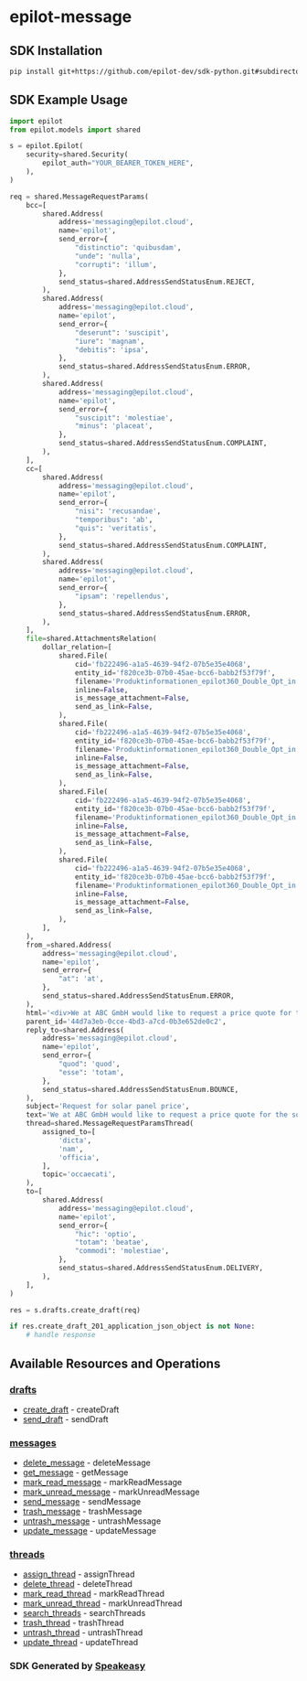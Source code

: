 # epilot-message

<!-- Start SDK Installation -->
## SDK Installation

```bash
pip install git+https://github.com/epilot-dev/sdk-python.git#subdirectory=message
```
<!-- End SDK Installation -->

## SDK Example Usage
<!-- Start SDK Example Usage -->
```python
import epilot
from epilot.models import shared

s = epilot.Epilot(
    security=shared.Security(
        epilot_auth="YOUR_BEARER_TOKEN_HERE",
    ),
)

req = shared.MessageRequestParams(
    bcc=[
        shared.Address(
            address='messaging@epilot.cloud',
            name='epilot',
            send_error={
                "distinctio": 'quibusdam',
                "unde": 'nulla',
                "corrupti": 'illum',
            },
            send_status=shared.AddressSendStatusEnum.REJECT,
        ),
        shared.Address(
            address='messaging@epilot.cloud',
            name='epilot',
            send_error={
                "deserunt": 'suscipit',
                "iure": 'magnam',
                "debitis": 'ipsa',
            },
            send_status=shared.AddressSendStatusEnum.ERROR,
        ),
        shared.Address(
            address='messaging@epilot.cloud',
            name='epilot',
            send_error={
                "suscipit": 'molestiae',
                "minus": 'placeat',
            },
            send_status=shared.AddressSendStatusEnum.COMPLAINT,
        ),
    ],
    cc=[
        shared.Address(
            address='messaging@epilot.cloud',
            name='epilot',
            send_error={
                "nisi": 'recusandae',
                "temporibus": 'ab',
                "quis": 'veritatis',
            },
            send_status=shared.AddressSendStatusEnum.COMPLAINT,
        ),
        shared.Address(
            address='messaging@epilot.cloud',
            name='epilot',
            send_error={
                "ipsam": 'repellendus',
            },
            send_status=shared.AddressSendStatusEnum.ERROR,
        ),
    ],
    file=shared.AttachmentsRelation(
        dollar_relation=[
            shared.File(
                cid='fb222496-a1a5-4639-94f2-07b5e35e4068',
                entity_id='f820ce3b-07b0-45ae-bcc6-babb2f53f79f',
                filename='Produktinformationen_epilot360_Double_Opt_in.pdf',
                inline=False,
                is_message_attachment=False,
                send_as_link=False,
            ),
            shared.File(
                cid='fb222496-a1a5-4639-94f2-07b5e35e4068',
                entity_id='f820ce3b-07b0-45ae-bcc6-babb2f53f79f',
                filename='Produktinformationen_epilot360_Double_Opt_in.pdf',
                inline=False,
                is_message_attachment=False,
                send_as_link=False,
            ),
            shared.File(
                cid='fb222496-a1a5-4639-94f2-07b5e35e4068',
                entity_id='f820ce3b-07b0-45ae-bcc6-babb2f53f79f',
                filename='Produktinformationen_epilot360_Double_Opt_in.pdf',
                inline=False,
                is_message_attachment=False,
                send_as_link=False,
            ),
            shared.File(
                cid='fb222496-a1a5-4639-94f2-07b5e35e4068',
                entity_id='f820ce3b-07b0-45ae-bcc6-babb2f53f79f',
                filename='Produktinformationen_epilot360_Double_Opt_in.pdf',
                inline=False,
                is_message_attachment=False,
                send_as_link=False,
            ),
        ],
    ),
    from_=shared.Address(
        address='messaging@epilot.cloud',
        name='epilot',
        send_error={
            "at": 'at',
        },
        send_status=shared.AddressSendStatusEnum.ERROR,
    ),
    html='<div>We at ABC GmbH would like to request a price quote for the solar panel.</div>',
    parent_id='44d7a3eb-0cce-4bd3-a7cd-0b3e652de0c2',
    reply_to=shared.Address(
        address='messaging@epilot.cloud',
        name='epilot',
        send_error={
            "quod": 'quod',
            "esse": 'totam',
        },
        send_status=shared.AddressSendStatusEnum.BOUNCE,
    ),
    subject='Request for solar panel price',
    text='We at ABC GmbH would like to request a price quote for the solar panel.',
    thread=shared.MessageRequestParamsThread(
        assigned_to=[
            'dicta',
            'nam',
            'officia',
        ],
        topic='occaecati',
    ),
    to=[
        shared.Address(
            address='messaging@epilot.cloud',
            name='epilot',
            send_error={
                "hic": 'optio',
                "totam": 'beatae',
                "commodi": 'molestiae',
            },
            send_status=shared.AddressSendStatusEnum.DELIVERY,
        ),
    ],
)

res = s.drafts.create_draft(req)

if res.create_draft_201_application_json_object is not None:
    # handle response
```
<!-- End SDK Example Usage -->

<!-- Start SDK Available Operations -->
## Available Resources and Operations


### [drafts](docs/drafts/README.md)

* [create_draft](docs/drafts/README.md#create_draft) - createDraft
* [send_draft](docs/drafts/README.md#send_draft) - sendDraft

### [messages](docs/messages/README.md)

* [delete_message](docs/messages/README.md#delete_message) - deleteMessage
* [get_message](docs/messages/README.md#get_message) - getMessage
* [mark_read_message](docs/messages/README.md#mark_read_message) - markReadMessage
* [mark_unread_message](docs/messages/README.md#mark_unread_message) - markUnreadMessage
* [send_message](docs/messages/README.md#send_message) - sendMessage
* [trash_message](docs/messages/README.md#trash_message) - trashMessage
* [untrash_message](docs/messages/README.md#untrash_message) - untrashMessage
* [update_message](docs/messages/README.md#update_message) - updateMessage

### [threads](docs/threads/README.md)

* [assign_thread](docs/threads/README.md#assign_thread) - assignThread
* [delete_thread](docs/threads/README.md#delete_thread) - deleteThread
* [mark_read_thread](docs/threads/README.md#mark_read_thread) - markReadThread
* [mark_unread_thread](docs/threads/README.md#mark_unread_thread) - markUnreadThread
* [search_threads](docs/threads/README.md#search_threads) - searchThreads
* [trash_thread](docs/threads/README.md#trash_thread) - trashThread
* [untrash_thread](docs/threads/README.md#untrash_thread) - untrashThread
* [update_thread](docs/threads/README.md#update_thread) - updateThread
<!-- End SDK Available Operations -->

### SDK Generated by [Speakeasy](https://docs.speakeasyapi.dev/docs/using-speakeasy/client-sdks)
